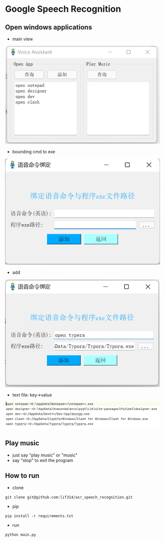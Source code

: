 #  Google Speech Recognition

## Open windows applications
- main view

![img.png](ui/img/img.png)

- bounding cmd to exe

![img.png](ui/img/img3.png)

- add

![img_1.png](ui/img/img_1.png)

- text file: key->value

![img_2.png](ui/img/img_2.png)

## Play music
- just say "play music" or "music"
- say "stop" to exit the program

## How to run
- clone
```shell
git clone git@github.com:lif314/asr_speech_recognition.git
```
- pip
```shell
pip install -r requirements.txt 
```
- run
```shell
python main.py
```

